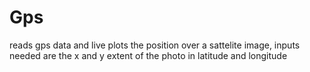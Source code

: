 # Gps
reads gps data and live plots the position over a sattelite image, inputs needed are the x and y extent of the photo
in latitude and longitude
